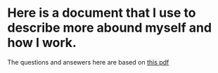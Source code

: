 # Here is a document that I use to describe more abound myself and how I work.

The questions and ansewers here are based on [this pdf](https://github.com/bsvin33t/bsvin33t/blob/master/about/about.pdf)
